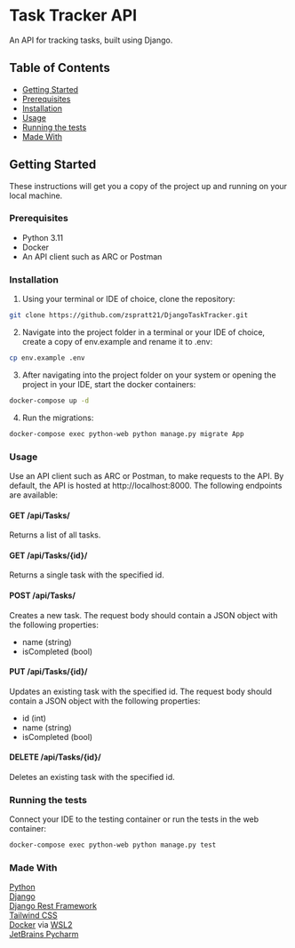 # Task Tracker API
An API for tracking tasks, built using Django.
## Table of Contents
- [Getting Started](#getting-started)
- [Prerequisites](#prerequisites)
- [Installation](#installation)
- [Usage](#usage)
- [Running the tests](#running-the-tests)
- [Made With](#made-with)
## Getting Started
These instructions will get you a copy of the project up and running on your local machine.
### Prerequisites
- Python 3.11
- Docker
- An API client such as ARC or Postman
### Installation
1. Using your terminal or IDE of choice, clone the repository:
```bash
git clone https://github.com/zspratt21/DjangoTaskTracker.git
```
2. Navigate into the project folder in a terminal or your IDE of choice, create a copy of env.example and rename it to .env:
```bash
cp env.example .env
```
3. After navigating into the project folder on your system or opening the project in your IDE, start the docker containers:
```bash
docker-compose up -d
```
4. Run the migrations:
```bash
docker-compose exec python-web python manage.py migrate App
```
### Usage
Use an API client such as ARC or Postman, to make requests to the API. By default, the API is hosted at http://localhost:8000. The following endpoints are available:
#### GET /api/Tasks/
Returns a list of all tasks.
#### GET /api/Tasks/{id}/
Returns a single task with the specified id.
#### POST /api/Tasks/
Creates a new task. The request body should contain a JSON object with the following properties:
- name (string)
- isCompleted (bool)
#### PUT /api/Tasks/{id}/
Updates an existing task with the specified id. The request body should contain a JSON object with the following properties:
- id (int)
- name (string)
- isCompleted (bool)
#### DELETE /api/Tasks/{id}/
Deletes an existing task with the specified id.
### Running the tests
Connect your IDE to the testing container or run the tests in the web container:
```bash
docker-compose exec python-web python manage.py test
```
### Made With
[Python](https://www.python.org/)  
[Django](https://www.djangoproject.com/)  
[Django Rest Framework](https://www.django-rest-framework.org/)  
[Tailwind CSS](https://tailwindcss.com/)  
[Docker](https://www.docker.com/) via [WSL2](https://learn.microsoft.com/en-us/windows/wsl/install)  
[JetBrains Pycharm](https://www.jetbrains.com/pycharm/)
